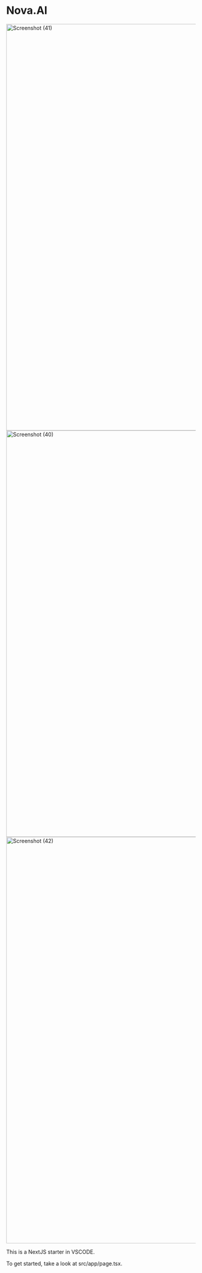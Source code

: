 # Nova.AI

<img width="1920" height="1080" alt="Screenshot (41)" src="https://github.com/user-attachments/assets/5b0e5ab0-dcc7-40ab-a7d4-5cb840cd70ec" />

<img width="1920" height="1080" alt="Screenshot (40)" src="https://github.com/user-attachments/assets/ed1e71e1-9920-4b4f-9ac0-6c9f2e35c479" />

<img width="1920" height="1080" alt="Screenshot (42)" src="https://github.com/user-attachments/assets/62c241bc-37ce-4190-8354-160dbde1bca3" />


This is a NextJS starter in VSCODE.

To get started, take a look at src/app/page.tsx.
